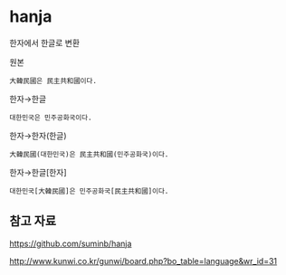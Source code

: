 # hanja
한자에서 한글로 변환

원본
```
大韓民國은 民主共和國이다.
```

한자→한글
```
대한민국은 민주공화국이다.
```

한자→한자(한글)
```
大韓民國(대한민국)은 民主共和國(민주공화국)이다.
```

한자→한글[한자]
```
대한민국[大韓民國]은 민주공화국[民主共和國]이다.
```

## 참고 자료
<https://github.com/suminb/hanja>

<http://www.kunwi.co.kr/gunwi/board.php?bo_table=language&wr_id=31>
